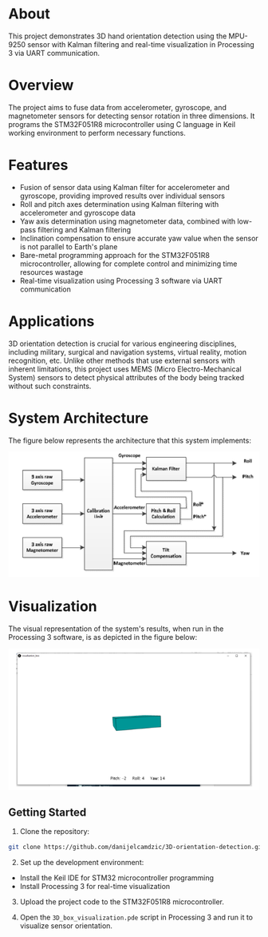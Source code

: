 # About

This project demonstrates 3D hand orientation detection using the MPU-9250 sensor with Kalman filtering and real-time visualization in Processing 3 via UART communication.

# Overview

The project aims to fuse data from accelerometer, gyroscope, and magnetometer sensors for detecting sensor rotation in three dimensions. It programs the STM32F051R8 microcontroller using C language in Keil working environment to perform necessary functions.

# Features

- Fusion of sensor data using Kalman filter for accelerometer and gyroscope, providing improved results over individual sensors
- Roll and pitch axes determination using Kalman filtering with accelerometer and gyroscope data
- Yaw axis determination using magnetometer data, combined with low-pass filtering and Kalman filtering
- Inclination compensation to ensure accurate yaw value when the sensor is not parallel to Earth's plane
- Bare-metal programming approach for the STM32F051R8 microcontroller, allowing for complete control and minimizing time resources wastage
- Real-time visualization using Processing 3 software via UART communication

# Applications

3D orientation detection is crucial for various engineering disciplines, including military, surgical and navigation systems, virtual reality, motion recognition, etc. Unlike other methods that use external sensors with inherent limitations, this project uses MEMS (Micro Electro-Mechanical System) sensors to detect physical attributes of the body being tracked without such constraints.

# System Architecture

The figure below represents the architecture that this system implements:

![System Architecture](assets/system_architecture.png)

# Visualization

The visual representation of the system's results, when run in the Processing 3 software, is as depicted in the figure below:

![Visualization](assets/visualization.png)

## Getting Started

1. Clone the repository:
```bash
git clone https://github.com/danijelcamdzic/3D-orientation-detection.git
```
2. Set up the development environment:
- Install the Keil IDE for STM32 microcontroller programming
- Install Processing 3 for real-time visualization

3. Upload the project code to the STM32F051R8 microcontroller.

4. Open the `3D_box_visualization.pde` script in Processing 3 and run it to visualize sensor orientation.
